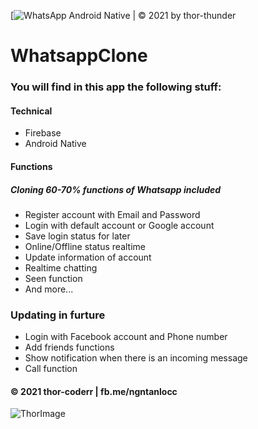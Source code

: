 
[![WhatsApp Android Native | © 2021 by thor-thunder](https://github.com/thor-coderr/WhatsappClone/blob/1336cbdd8d0e5efe00acf7ef760a862c18fddb6f/.github/workflows/android.yml)
# WhatsappClone

### You will find in this app the following stuff:
#### Technical
* Firebase
* Android Native
#### Functions
##### Cloning 60-70% functions of Whatsapp included
* Register account with Email and Password
* Login with default account or Google account
* Save login status for later
* Online/Offline status realtime
* Update information of account
* Realtime chatting
* Seen function
* And more...

### Updating in furture
* Login with Facebook account and Phone number
* Add friends functions
* Show notification when there is an incoming message
* Call function


#### © 2021 thor-coderr | fb.me/ngntanlocc

![ThorImage](https://github.com/thor-coderr/thor-mall/blob/main/thorimg.jpg)
